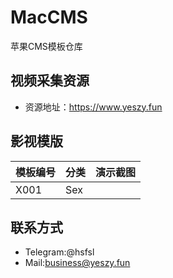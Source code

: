 # MacCMS
苹果CMS模板仓库

## 视频采集资源
- 资源地址：<a href="https://www.yeszy.fun" target="_blank">https://www.yeszy.fun</a>

## 影视模版
|模板编号|分类|演示截图|
|-|-|-|
|X001|Sex||||||||

## 联系方式
- Telegram:@hsfsl
- Mail:business@yeszy.fun
